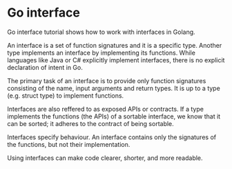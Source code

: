 # Go interface

Go interface tutorial shows how to work with interfaces in Golang.

An interface is a set of function signatures and it is a specific type. Another type implements an interface by implementing its functions. While languages like Java or C# explicitly implement interfaces, there is no explicit declaration of intent in Go.

The primary task of an interface is to provide only function signatures consisting of the name, input arguments and return types. It is up to a type (e.g. struct type) to implement functions.

Interfaces are also reffered to as exposed APIs or contracts. If a type implements the functions (the APIs) of a sortable interface, we know that it can be sorted; it adheres to the contract of being sortable.

Interfaces specify behaviour. An interface contains only the signatures of the functions, but not their implementation.

Using interfaces can make code clearer, shorter, and more readable.